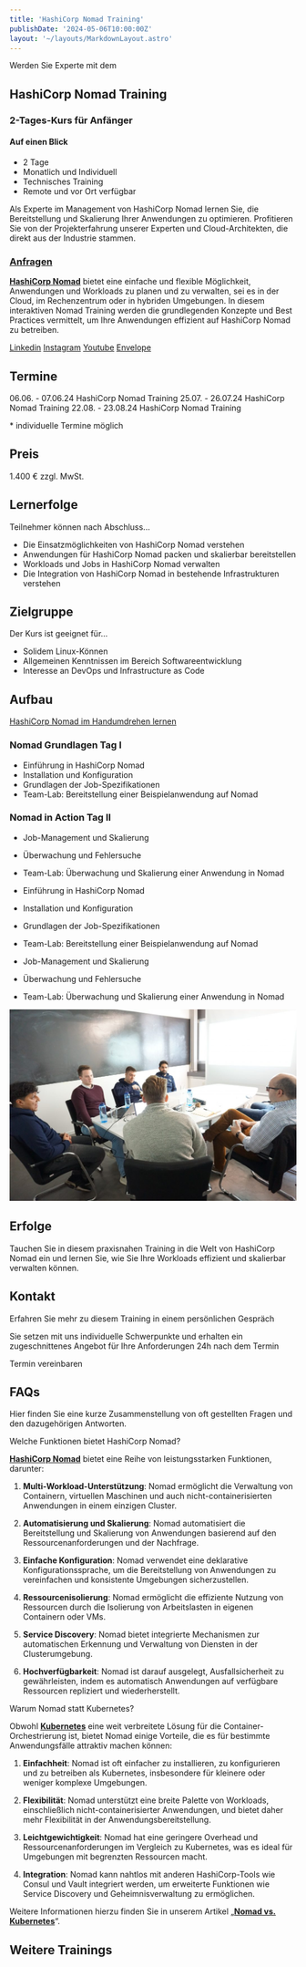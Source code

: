 ```yaml
---
title: 'HashiCorp Nomad Training'
publishDate: '2024-05-06T10:00:00Z'
layout: '~/layouts/MarkdownLayout.astro'
---
```


Werden Sie Experte mit dem

## HashiCorp Nomad Training

### 2-Tages-Kurs für Anfänger

#### Auf einen Blick

- 2 Tage
- Monatlich und Individuell
- Technisches Training
- Remote und vor Ort verfügbar

Als Experte im Management von HashiCorp Nomad lernen Sie, die Bereitstellung und Skalierung Ihrer Anwendungen zu optimieren. Profitieren Sie von der Projekterfahrung unserer Experten und Cloud-Architekten, die direkt aus der Industrie stammen.

### [Anfragen](#sec1)

**[HashiCorp Nomad](https://thinkport.digital/setup-von-hashicorp-nomad/)** bietet eine einfache und flexible Möglichkeit, Anwendungen und Workloads zu planen und zu verwalten, sei es in der Cloud, im Rechenzentrum oder in hybriden Umgebungen. In diesem interaktiven Nomad Training werden die grundlegenden Konzepte und Best Practices vermittelt, um Ihre Anwendungen effizient auf HashiCorp Nomad zu betreiben.

[](#linksection)[Linkedin](https://www.linkedin.com/company/11759873) [Instagram](https://www.instagram.com/thinkport/) [Youtube](https://www.youtube.com/channel/UCnke3WYRT6bxuMK2t4jw2qQ) [Envelope](mailto:tdrechsel@thinkport.digital)

## Termine

06.06. - 07.06.24 HashiCorp Nomad Training
25.07. - 26.07.24 HashiCorp Nomad Training
22.08. - 23.08.24 HashiCorp Nomad Training

\* individuelle Termine möglich

## Preis

1.400 € zzgl. MwSt.

## Lernerfolge

Teilnehmer können nach Abschluss...

- Die Einsatzmöglichkeiten von HashiCorp Nomad verstehen
- Anwendungen für HashiCorp Nomad packen und skalierbar bereitstellen
- Workloads und Jobs in HashiCorp Nomad verwalten
- Die Integration von HashiCorp Nomad in bestehende Infrastrukturen verstehen

## Zielgruppe

Der Kurs ist geeignet für...

- Solidem Linux-Können
- Allgemeinen Kenntnissen im Bereich Softwareentwicklung
- Interesse an DevOps und Infrastructure as Code

## Aufbau

[HashiCorp Nomad im Handumdrehen lernen](https://www.hashicorp.com/)

### Nomad Grundlagen Tag I

- Einführung in HashiCorp Nomad
- Installation und Konfiguration
- Grundlagen der Job-Spezifikationen
- Team-Lab: Bereitstellung einer Beispielanwendung auf Nomad

### Nomad in Action Tag II

- Job-Management und Skalierung
- Überwachung und Fehlersuche
- Team-Lab: Überwachung und Skalierung einer Anwendung in Nomad

- Einführung in HashiCorp Nomad
- Installation und Konfiguration
- Grundlagen der Job-Spezifikationen
- Team-Lab: Bereitstellung einer Beispielanwendung auf Nomad

- Job-Management und Skalierung
- Überwachung und Fehlersuche
- Team-Lab: Überwachung und Skalierung einer Anwendung in Nomad

![Sechs Personen, die an einem Tisch sitzen und offenbar verhandeln oder über Geschäfte sprechen.](images/DSC01530-1024x683.jpg)

## Erfolge

Tauchen Sie in diesem praxisnahen Training in die Welt von HashiCorp Nomad ein und lernen Sie, wie Sie Ihre Workloads effizient und skalierbar verwalten können.

## Kontakt

Erfahren Sie mehr zu diesem Training in einem persönlichen Gespräch

Sie setzen mit uns individuelle Schwerpunkte und erhalten ein zugeschnittenes Angebot für Ihre Anforderungen 24h nach dem Termin

Termin vereinbaren

## FAQs

Hier finden Sie eine kurze Zusammenstellung von oft gestellten Fragen und den dazugehörigen Antworten.

Welche Funktionen bietet HashiCorp Nomad?

**[HashiCorp Nomad](https://thinkport.digital/setup-von-hashicorp-nomad/)** bietet eine Reihe von leistungsstarken Funktionen, darunter: 

1. **Multi-Workload-Unterstützung**: Nomad ermöglicht die Verwaltung von Containern, virtuellen Maschinen und auch nicht-containerisierten Anwendungen in einem einzigen Cluster.

2. **Automatisierung und Skalierung**: Nomad automatisiert die Bereitstellung und Skalierung von Anwendungen basierend auf den Ressourcenanforderungen und der Nachfrage.

3. **Einfache Konfiguration**: Nomad verwendet eine deklarative Konfigurationssprache, um die Bereitstellung von Anwendungen zu vereinfachen und konsistente Umgebungen sicherzustellen.

4. **Ressourcenisolierung**: Nomad ermöglicht die effiziente Nutzung von Ressourcen durch die Isolierung von Arbeitslasten in eigenen Containern oder VMs.

5. **Service Discovery**: Nomad bietet integrierte Mechanismen zur automatischen Erkennung und Verwaltung von Diensten in der Clusterumgebung.

6. **Hochverfügbarkeit**: Nomad ist darauf ausgelegt, Ausfallsicherheit zu gewährleisten, indem es automatisch Anwendungen auf verfügbare Ressourcen repliziert und wiederherstellt.

Warum Nomad statt Kubernetes?

Obwohl **[Kubernetes](https://thinkport.digital/nomad-vs-kubernetes/)** eine weit verbreitete Lösung für die Container-Orchestrierung ist, bietet Nomad einige Vorteile, die es für bestimmte Anwendungsfälle attraktiv machen können: 

1. **Einfachheit**: Nomad ist oft einfacher zu installieren, zu konfigurieren und zu betreiben als Kubernetes, insbesondere für kleinere oder weniger komplexe Umgebungen.

2. **Flexibilität**: Nomad unterstützt eine breite Palette von Workloads, einschließlich nicht-containerisierter Anwendungen, und bietet daher mehr Flexibilität in der Anwendungsbereitstellung.

3. **Leichtgewichtigkeit**: Nomad hat eine geringere Overhead und Ressourcenanforderungen im Vergleich zu Kubernetes, was es ideal für Umgebungen mit begrenzten Ressourcen macht.

4. **Integration**: Nomad kann nahtlos mit anderen HashiCorp-Tools wie Consul und Vault integriert werden, um erweiterte Funktionen wie Service Discovery und Geheimnisverwaltung zu ermöglichen.

Weitere Informationen hierzu finden Sie in unserem Artikel „[**Nomad vs. Kubernetes**](https://thinkport.digital/nomad-vs-kubernetes/)“.

## Weitere Trainings
